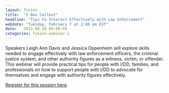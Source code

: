 ```yaml
---
layout: fusion
title:  "2 Box Callout"
headline: "Tips to Interact Effectively with Law Enforcement"
webdate: "Tuesday, February 7 at 2:00 pm EST"
date:   2015-08-20 09:09:59
categories: fusion-webinar-1
---
```

<p>Speakers Leigh Ann Davis and Jessica Oppenheim will explore skills needed to engage effectively with law enforcement officers, the criminal justice system, and other authority figures as a witness, victim, or offender. This webinar will provide practical tips for people with I/DD, families, and professionals on how to support people with I/DD to advocate for themselves and engage with authority figures effectively.</p>
<p><a href="http://bit.ly/2jCCxXB">Register for this session here</a>.</p>